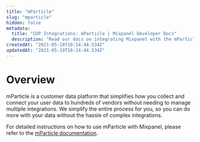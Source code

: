 ```yaml
---
title: "mParticle"
slug: "mparticle"
hidden: false
metadata: 
  title: "CDP Integrations: mParticle | Mixpanel Developer Docs"
  description: "Read our docs on integrating Mixpanel with the mParticle Customer Data Platform (CDP) to learn how to collect and connect user data to hundreds of vendors without multiple integrations."
createdAt: "2021-05-19T18:14:44.534Z"
updatedAt: "2021-05-19T18:14:44.534Z"
---
```

# Overview
mParticle is a customer data platform that simplifies how you collect and connect your user data to hundreds of vendors without needing to manage multiple integrations. We simplify the entire process for you, so you can do more with your data without the hassle of complex integrations.

For detailed instructions on how to use mParticle with Mixpanel, please refer to the [mParticle documentation](https://docs.mparticle.com/integrations/mixpanel/audience/).